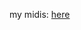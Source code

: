 my midis: [here](https://drive.google.com/drive/folders/1WBC0KIGrHHt9L2LQRpcT04OEU7rr1Uah?usp=sharing)
